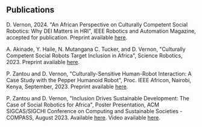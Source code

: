 ## Publications

D. Vernon, 2024. "An African Perspective on Culturally Competent Social Robotics: Why DEI Matters in HRI", IEEE Robotics and Automation Magazine, accepted for publication. Preprint available [here](https://cssr4africa.github.io/publications/2024_Vernon.pdf).

A. Akinade, Y. Haile, N. Mutangana C. Tucker, and D. Vernon, "Culturally Competent Social Robots Target Inclusion in Africa", Science Robotics, 2023. Preprint available [here](https://cssr4africa.github.io/publications/2023_Akinade_et_al.pdf).

P. Zantou and D. Vernon, "Culturally-Sensitive Human-Robot Interaction: A Case Study with the Pepper Humanoid Robot", Proc. IEEE Africon, Nairobi, Kenya, September, 2023. Preprint available [here](https://cssr4africa.github.io/publications/2023_Zantou_Vernon_Africon.pdf).

P. Zantou and D. Vernon, "Inclusion Drives Sustainable Development: The Case of Social Robotics for Africa", Poster Presentation, ACM SIGCAS/SIGCHI Conference on Computing and Sustainable Societies - COMPASS, August 2023. Available [here](https://cssr4africa.github.io/publications/2023_Zantou_Vernon_COMPASS.pdf). Video available [here](https://cssr4africa.github.io/videos/COMPASS_2023.mp4).